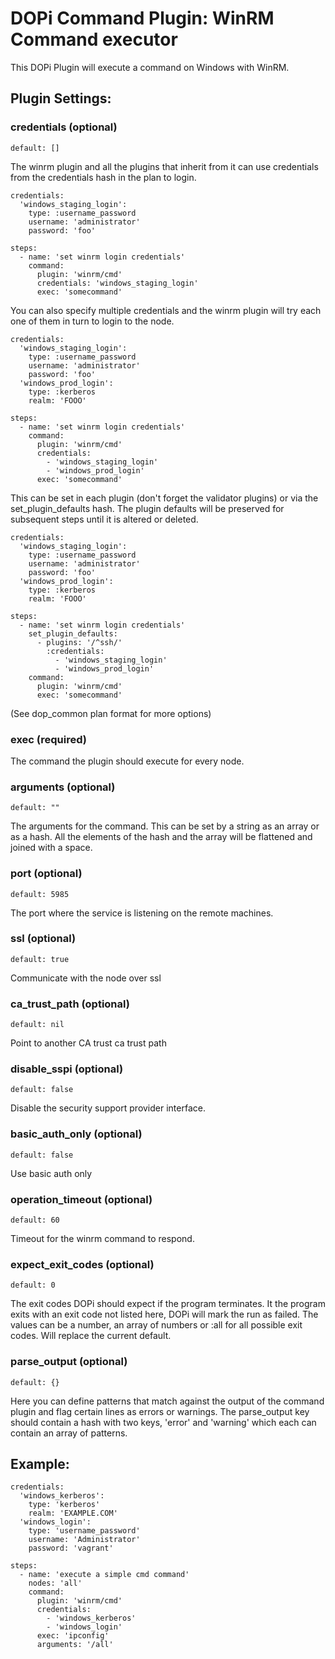 # DOPi Command Plugin: WinRM Command executor

This DOPi Plugin will execute a command on Windows with WinRM.

## Plugin Settings:

### credentials (optional)

`default: []`

The winrm plugin and all the plugins that inherit from it can use
credentials from the credentials hash in the plan to login.

    credentials:
      'windows_staging_login':
        type: :username_password
        username: 'administrator'
        password: 'foo'

    steps:
      - name: 'set winrm login credentials'
        command:
          plugin: 'winrm/cmd'
          credentials: 'windows_staging_login'
          exec: 'somecommand'

You can also specify multiple credentials and the winrm plugin will try each one
of them in turn to login to the node.

    credentials:
      'windows_staging_login':
        type: :username_password
        username: 'administrator'
        password: 'foo'
      'windows_prod_login':
        type: :kerberos
        realm: 'FOOO'

    steps:
      - name: 'set winrm login credentials'
        command:
          plugin: 'winrm/cmd'
          credentials:
            - 'windows_staging_login'
            - 'windows_prod_login'
          exec: 'somecommand'

This can be set in each plugin (don't forget the validator plugins) or via
the set_plugin_defaults hash. The plugin defaults will be preserved for
subsequent steps until it is altered or deleted.

    credentials:
      'windows_staging_login':
        type: :username_password
        username: 'administrator'
        password: 'foo'
      'windows_prod_login':
        type: :kerberos
        realm: 'FOOO'

    steps:
      - name: 'set winrm login credentials'
        set_plugin_defaults:
          - plugins: '/^ssh/'
            :credentials:
              - 'windows_staging_login'
              - 'windows_prod_login'
        command:
          plugin: 'winrm/cmd'
          exec: 'somecommand'


(See dop_common plan format for more options)

### exec (required)

The command the plugin should execute for every node.

### arguments (optional)

`default: ""`

The arguments for the command. This can be set by a string as an array or
as a hash. All the elements of the hash and the array will be flattened
and joined with a space.

### port (optional)

`default: 5985`

The port where the service is listening on the remote machines.

### ssl (optional)

`default: true`

Communicate with the node over ssl

### ca_trust_path (optional)

`default: nil`

Point to another CA trust ca trust path

### disable_sspi (optional)

`default: false`

Disable the security support provider interface.

### basic_auth_only (optional)

`default: false`

Use basic auth only

### operation_timeout (optional)

`default: 60`

Timeout for the winrm command to respond.

### expect_exit_codes (optional)

`default: 0`

The exit codes DOPi should expect if the program terminates. It the program
exits with an exit code not listed here, DOPi will mark the run as failed.
The values can be a number, an array of numbers or :all for all possible exit
codes. Will replace the current default.

### parse_output (optional)

`default: {}`

Here you can define patterns that match against the output of the command plugin
and flag certain lines as errors or warnings. The parse_output key should contain
a hash with two keys, 'error' and 'warning' which each can contain an array of
patterns.

## Example:

    credentials:
      'windows_kerberos':
        type: 'kerberos'
        realm: 'EXAMPLE.COM'
      'windows_login':
        type: 'username_password'
        username: 'Administrator'
        password: 'vagrant'

    steps:
      - name: 'execute a simple cmd command'
        nodes: 'all'
        command:
          plugin: 'winrm/cmd'
          credentials:
            - 'windows_kerberos'
            - 'windows_login'
          exec: 'ipconfig'
          arguments: '/all'
